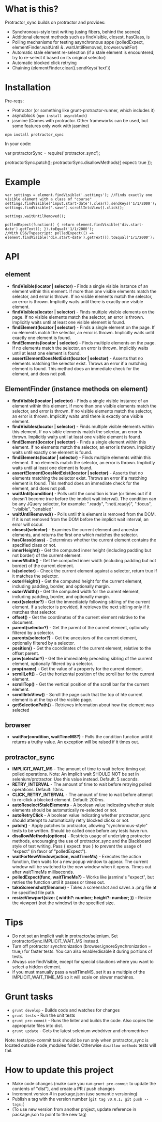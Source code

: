 # What is this?

Protractor_sync builds on protractor and provides:

* Synchronous-style test writing (using fibers, behind the scenes)
* Additional element methods such as findVisible, closest, hasClass, is
* Polling mechanisms for testing asynchronous apps (polledExpect, elementFinder.waitUntil & .waitUntilRemoved, browser.waitFor)
* Automatic stale element re-selection (if a stale element is encountered, try to re-select it based on its original selector)
* Automatic blocked click retrying
* Chaining (elementFinder.clear().sendKeys('text'))

# Installation

Pre-reqs:

* Protractor (or something like grunt-protractor-runner, which includes it)
* asyncblock (`npm install asyncblock`)
* jasmine (Comes with protractor. Other frameworks can be used, but some features only work with jasmine)

`npm install protractor_sync`

In your code:

var protractorSync = require('protractor_sync');

protractorSync.patch();
protractorSync.disallowMethods({ expect: true });

# Example

```
var settings = element.findVisible('.settings'); //Finds exactly one visible element with a class of "course"
settings.findVisible('input.start-date').clear().sendKeys('1/1/2000');
settings.findVisible('.save').scrollIntoView().click();

settings.waitUntilRemoved();

polledExpect(function() { return element.findVisible('div.start-date').getText(); }).toEqual('1/1/2000');
//With ES6/Typescript: polledExpect(() => element.findVisible('div.start-date').getText()).toEqual('1/1/2000');
```

# API

## element

* **findVisible(locator | selector)** - Finds a single visible instance of an element within this element. If more than one visible elements match the selector,
  and error is thrown. If no visible elements match the selector, an error is thrown. Implicitly waits until there is exactly one
  visible element.
* **findVisibles(locator | selector)** - Finds multiple visible elements on the page. If no visible elements match the selector, an error is thrown.
  Implicitly waits until at least one visible element is found.
* **findElement(locator | selector)** - Finds a single element on the page. If no elements match the selector, an error is thrown.
  Implicitly waits until exactly one element is found.
* **findElements(locator | selector)** - Finds multiple elements on the page. If no elements match the selector, an error is thrown.
  Implicitly waits until at least one element is found.
* **assertElementDoesNotExist(locator | selector)** - Asserts that no elements matching the selector exist. Throws an error if
  a matching element is found. This method does an immediate check for the element, and does not poll.

## ElementFinder (instance methods on element)

* **findVisible(locator | selector)** - Finds a single visible instance of an element within this element. If more than one visible elements match the selector,
  and error is thrown. If no visible elements match the selector, an error is thrown. Implicitly waits until there is exactly one visible element.
* **findVisibles(locator | selector)** - Finds multiple visible elements within this element. If no visible elements match the selector, an error is thrown.
  Implicitly waits until at least one visible element is found.
* **findElement(locator | selector)** - Finds a single element within this element. If no elements match the selector, an error is thrown.
  Implicitly waits until exactly one element is found.
* **findElements(locator | selector)** - Finds multiple elements within this element. If no elements match the selector, an error is thrown.
  Implicitly waits until at least one element is found.
* **assertElementDoesNotExist(locator | selector)** - Asserts that no elements matching the selector exist. Throws an error if a matching element is found.
  This method does an immediate check for the element, and does not poll.
* **waitUntil(condition)** - Polls until the condition is true (or times out if it doesn't become true before the implicit wait interval).
  The condition can be any JQuery selector, for example: ".ready", ":not(.ready)", ":focus", ":visible", ":enabled"
* **waitUntilRemoved()** - Polls until this element is removed from the DOM. If it is not removed from the DOM before the implicit wait interval,
  an error will occur.
* **closest(selector)** - Examines the current element and ancestor elements, and returns the first one which matches the selector.
* **hasClass(class)** - Determines whether the current element contains the specified class or not.
* **innerHeight()** - Get the computed inner height (including padding but not border) of the current element.
* **innerWidth()** - Get the computed inner width (including padding but not border) of the current element.
* **is(selector)** - Check the current element against a selector, return true if it matches the selector.
* **outerHeight()** - Get the computed height for the current element, including padding, border, and optionally margin.
* **outerWidth()** - Get the computed width for the current element, including padding, border, and optionally margin.
* **next(selector?)** - Get the immediately following sibling of the current element. If a selector is provided, it retrieves the next sibling only if it matches that selector.
* **offset()** - Get the coordinates of the current element relative to the document.
* **parent(selector?)** - Get the parent of the current element, optionally filtered by a selector.
* **parents(selector?)** - Get the ancestors of the current element, optionally filtered by a selector.
* **position()** - Get the coordinates of the current element, relative to the offset parent.
* **prev(selector?)** - Get the immediately preceding sibling of the current element, optionally filtered by a selector.
* **prop(name)** - Get the value of a property for the current element.
* **scrollLeft()** - Get the horizontal position of the scroll bar for the current element.
* **scrollTop()** - Get the vertical position of the scroll bar for the current element.
* **scrollIntoView()** - Scroll the page such that the top of hte current element is at the top of the visible page.
* **getSelectionPath()** - Retrieves information about how the element was selected

## browser

* **waitFor(condition, waitTimeMS?)** - Polls the condition function until it returns a truthy value. An exception will be raised if it times out.

## protractor_sync

* **IMPLICIT_WAIT_MS** - The amount of time to wait before timing out polled operations. Note: An implicit wait
SHOULD NOT be set in selenium/protractor. Use this value instead. Default: 5 seconds.
* **RETRY_INTERVAL** - The amount of time to wait before retrying polled operations. Default: 10ms.
* **CLICK_RETRY_INTERVAL** - The amount of time to wait before attempt to re-click a blocked element. Default: 200ms.
* **autoReselectStaleElements** - A boolean value indicating whether stale elements should be automatically re-selected or not.
* **autoRetryClick** - A boolean value indicating whether protractor_sync should attempt to automatically retry blocked clicks or not.
* **patch()** - Apply patches to protractor, allowing "synchronous-style" tests to be written. Should be called once before any tests have run.
* **disallowMethods(options)** - Restricts usage of underlying protractor methods, encouraging the use of protractor_sync and the Blackboard
  style of test writing. Pass { expect: true } to prevent the usage of "expect" (in favor of "polledExpect").
* **waitForNewWindow(action, waitTimeMs)** - Executes the action function, then waits for a new popup window to appear.
  The current window will be switched to the new window when it opens. Times out after waitTimeMs milliseconds.
* **polledExpect(func, waitTimeMs?)** - Works like jasmine's "expect", but retries the function until it passes or times out.
* **takeScreenshot(filename)** - Takes a screenshot and saves a .png file at he specified file path.
* **resizeViewport(size: { width?: number; height?: number; })** - Resize the viewport (not the window) to the specified size.

# Tips

* Do not set an implicit wait in protractor/selenium. Set protractorSync.IMPLICIT_WAIT_MS instead.
* Turn off protractor synchronization (browser.ignoreSynchronization = true;) for faster tests. You can also enable/disable it during portions of tests.
* Always use findVisible, except for special sitautions where you want to select a hidden element.
* If you must manually pass a waitTimeMS, set it as a multiple of the IMPLICIT_WAIT_TIME_MS so it will scale on slower machines.

# Grunt tasks

* `grunt develop` - Builds code and watches for changes
* `grunt tests` - Run the unit tests
* `grunt pre-commit` - Runs the linter and builds the code. Also copies the appropriate files into dist.
* `grunt update` - Gets the latest selenium webdriver and chromedriver

Note: tests/pre-commit task should be run only when protractor_sync is located outside node_modules folder. Otherwise
`disallow methods` tests will fail.

# How to update this project

* Make code changes (make sure you run `grunt pre-commit` to update the contents of "dist"), and create a PR / push changes
* Increment version # in package.json (use semantic versioning)
* Publish a tag with the version number (`git tag v0.0.1; git push --tags;`)
* (To use new version from another project, update reference in package.json to point to the new tag)
